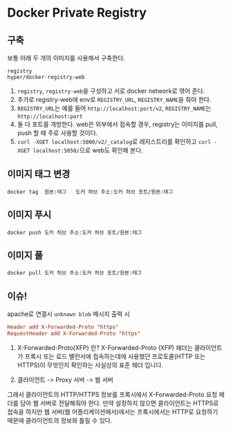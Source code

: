 

# Docker Private Registry

## 구축
보통 아래 두 개의 이미지를 사용해서 구축한다.
```docker
registry
hyper/docker-registry-web
```

1. `registry`, `registry-web`을 구성하고 서로 docker network로 엮어 준다.
2. 추가로 registry-web에 env로 `REGISTRY_URL`, `REGISTRY_NAME`을 줘야 한다. 
3. `REGISTRY_URL`는 예를 들어 `http://localhost:port/v2`, `REGISTRY_NAME`는 `http://localhost:port`
4. 둘 다 포트를 개방한다. web은 외부에서 접속할 경우, registry는 이미지를 pull, push 할 때 주로 사용할 것이다.
5. `curl -XGET localhost:5000/v2/_catalog`로 레지스트리를 확인하고 `curl -XGET localhost:5050/`으로 web도 확인해 본다. 


## 이미지 태그 변경
`docker tag  원본:태그   도커 허브 주소:도커 허브 포트/원본:태그`

## 이미지 푸시
`docker push 도커 허브 주소:도커 허브 포트/원본:태그`

## 이미지 풀
`docker pull 도커 허브 주소:도커 허브 포트/원본:태그`

## 이슈!
apache로 연결시 `unknown blob` 메시지 출력 시
```conf 
Header add X-Forwarded-Proto "https"
RequestHeader add X-Forwarded-Proto "https"
```

1. X-Forwarded-Proto(XFP) 란?
X-Forwarded-Proto (XFP) 헤더는 클라이언트가 프록시 또는 로드 밸런서에 접속하는데에 사용했던 
프로토콜(HTTP 또는 HTTPS)이 무엇인지 확인하는 사실상의 표준 헤더 입니다.

2. 클라이언트 -> Proxy 서버 -> 웹 서버

그래서 클라이언트의 HTTP/HTTPS 정보를 프록시에서 X-Forwarded-Proto 요청 헤더를 담아 웹 서버로 전달해줘야 한다. 
만약 설정하지 않으면 클라이언트는 HTTPS로 접속을 하지만 웹 서버(웹 어플리케이션에서)에서는 프록시에서는 HTTP로 요청하기 때문에 클라이언트의 정보와 틀릴 수 있다.


